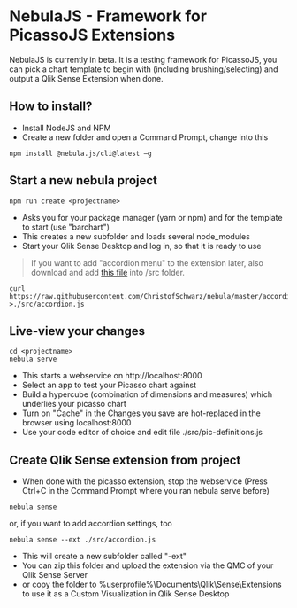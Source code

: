# NebulaJS - Framework for PicassoJS Extensions

NebulaJS is currently in beta. It is a testing framework for PicassoJS, you can pick a chart template to begin with (including brushing/selecting) and output a Qlik Sense Extension when done. 

## How to install? 
 * Install NodeJS and NPM 
 * Create a new folder and open a Command Prompt, change into this 
```
npm install @nebula.js/cli@latest –g
```
## Start a new nebula project
```
npm run create <projectname>
```
 * Asks you for your package manager (yarn or npm) and for the template to start (use "barchart")
 * This creates a new subfolder and loads several node_modules
 * Start your Qlik Sense Desktop and log in, so that it is ready to use

> If you want to add "accordion menu" to the extension later, also download and add <a href="https://github.com/ChristofSchwarz/nebula/raw/master/accordion.js">this file</a> into /src folder.  
```
curl https://raw.githubusercontent.com/ChristofSchwarz/nebula/master/accordion.js >./src/accordion.js
```
## Live-view your changes
```
cd <projectname>
nebula serve
```
 * This starts a webservice on http://localhost:8000 
 * Select an app to test your Picasso chart against
 * Build a hypercube (combination of dimensions and measures) which underlies your picasso chart
 * Turn on "Cache" in the Changes you save are hot-replaced in the browser using localhost:8000
 * Use your code editor of choice and edit file ./src/pic-definitions.js

## Create Qlik Sense extension from project
 * When done with the picasso extension, stop the webservice (Press Ctrl+C in the Command Prompt where you ran nebula serve before)
```
nebula sense
```
or, if you want to add accordion settings, too
```
nebula sense --ext ./src/accordion.js
```
 * This will create a new subfolder called "<projectname>-ext"
 * You can zip this folder and upload the extension via the QMC of your Qlik Sense Server 
 * or copy the folder to %userprofile%\Documents\Qlik\Sense\Extensions to use it as a Custom Visualization in Qlik Sense Desktop

